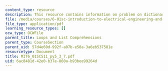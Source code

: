 ```yaml
---
content_type: resource
description: This resource contains information on problem on dictionaries.
file: /media/courses/6-01sc-introduction-to-electrical-engineering-and-computer-science-i-spring-2011/6ac8481d42e0b37e860ab93bee99264d_MIT6_01SCS11_py5_3_7.pdf
file_type: application/pdf
learning_resource_types: []
ocw_type: OCWFile
parent_title: Loops and List Comprehensions
parent_type: CourseSection
parent_uid: 57d4e60d-992f-a07b-e58a-3a6eb537581e
resourcetype: Document
title: MIT6_01SCS11_py5_3_7.pdf
uid: 6ac8481d-42e0-b37e-860a-b93bee99264d
---
```

